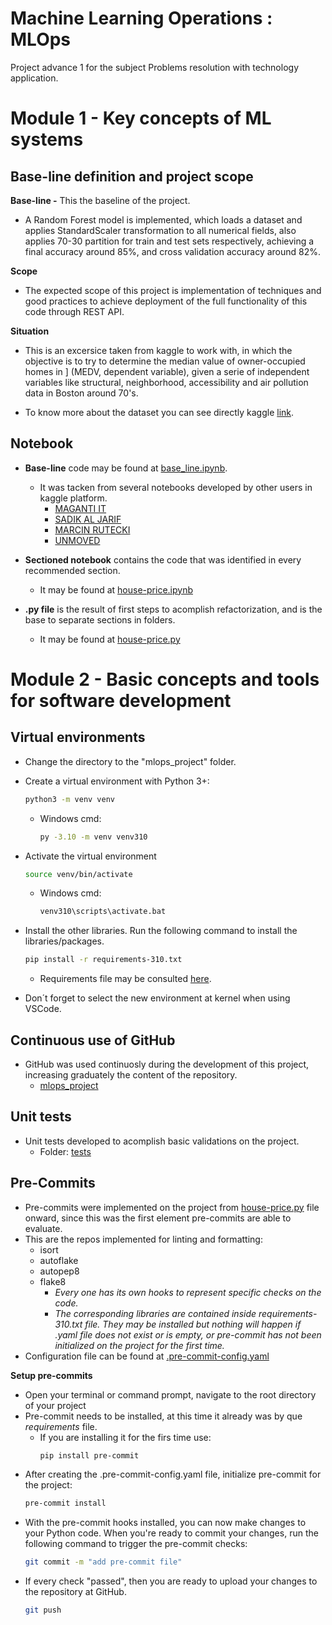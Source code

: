 # Machine Learning Operations : MLOps

Project advance 1 for the subject Problems resolution with technology application.

# Module 1 - Key concepts of ML systems

## Base-line definition and project scope

**Base-line -**
This the baseline of the project.

* A Random Forest model is implemented, which loads a dataset and applies StandardScaler transformation to all numerical fields, also applies 70-30 partition for train and test sets respectively, achieving a final accuracy around 85%, and cross validation accuracy around 82%.

**Scope**

* The expected scope of this project is implementation of techniques and good practices to achieve deployment of the full functionality of this code through REST API.

**Situation**

* This is an excersice taken from kaggle to work with, in which the objective is to try to determine the median value of owner-occupied homes in 
] (MEDV, dependent variable), given a serie of independent variables like structural, neighborhood, accessibility and air pollution data in Boston around 70's.

* To know more about the dataset you can see directly kaggle [link](https://www.kaggle.com/datasets/fedesoriano/the-boston-houseprice-data).

## Notebook

* **Base-line** code may be found at [base_line.ipynb](https://github.com/JDEQ413/mlops_project/blob/main/docs/base_line.ipynb).
  * It was tacken from several notebooks developed by other users in kaggle platform.
    * [MAGANTI IT](https://www.kaggle.com/code/magantiit/linearregression)
    * [SADIK AL JARIF](https://www.kaggle.com/code/sadikaljarif/boston-housing-price-prediction)
    * [MARCIN RUTECKI](https://www.kaggle.com/code/marcinrutecki/regression-models-evaluation-metrics)
    * [UNMOVED](https://www.kaggle.com/code/unmoved/regress-boston-house-prices)
 
* **Sectioned notebook** contains the code that was identified in every recommended section.
  * It may be found at [house-price.ipynb](https://github.com/JDEQ413/mlops_project/blob/main/docs/house-price.ipynb)
 
* **.py file** is the result of first steps to acomplish refactorization, and is the base to separate sections in folders.
  * It may be found at [house-price.py](https://github.com/JDEQ413/mlops_project/blob/main/docs/house-price.py)
 

# Module 2 - Basic concepts and tools for software development

## Virtual environments

* Change the directory to the "mlops_project" folder.
* Create a virtual environment with Python 3+:
    ```bash
    python3 -m venv venv
    ```
    * Windows cmd:
      ```bash
      py -3.10 -m venv venv310
      ```
 
* Activate the virtual environment
    ```bash
    source venv/bin/activate
    ```
    * Windows cmd:
      ```bash
      venv310\scripts\activate.bat
      ```

* Install the other libraries. Run the following command to install the libraries/packages.
    ```bash
    pip install -r requirements-310.txt
    ```
    * Requirements file may be consulted [here](https://github.com/JDEQ413/mlops_project/blob/main/requirements-310.txt).

* Don´t forget to select the new environment at kernel when using VSCode.

## Continuous use of GitHub

* GitHub was used continuosly during the development of this project, increasing graduately the content of the repository.
  * [mlops_project](https://github.com/JDEQ413/mlops_project)

## Unit tests

* Unit tests developed to acomplish basic validations on the project.
  * Folder: [tests](https://github.com/JDEQ413/mlops_project/tree/main/tests)

## Pre-Commits

* Pre-commits were implemented on the project from [house-price.py](https://github.com/JDEQ413/mlops_project/blob/main/docs/house-price.py) file onward, since this was the first element pre-commits are able to evaluate.
* This are the repos implemented for linting and formatting:
  * isort
  * autoflake
  * autopep8
  * flake8
    * _Every one has its own hooks to represent specific checks on the code._
    * _The corresponding libraries are contained inside requirements-310.txt file. They may be installed but nothing will happen if .yaml file does not exist or is empty, or pre-commit has not been initialized on the project for the first time._
* Configuration file can be found at [.pre-commit-config.yaml](https://github.com/JDEQ413/mlops_project/blob/main/.pre-commit-config.yaml)

**Setup pre-commits**

* Open your terminal or command prompt, navigate to the root directory of your project
* Pre-commit needs to be installed, at this time it already was by que _requirements_ file.
  * If you are installing it for the firs time use:
    ```bash
    pip install pre-commit
    ```
* After creating the .pre-commit-config.yaml file, initialize pre-commit for the project:
  ```bash
  pre-commit install
  ```
* With the pre-commit hooks installed, you can now make changes to your Python code. When you're ready to commit your changes, run the following command to trigger the pre-commit checks:
  ```bash
  git commit -m "add pre-commit file"
  ```
* If every check "passed", then you are ready to upload your changes to the repository at GitHub.
  ```bash
  git push
  ```
